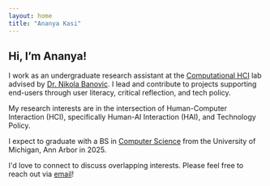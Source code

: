 ```yaml
---
layout: home
title: "Ananya Kasi"
---
```


## Hi, I’m Ananya!

I work as an undergraduate research assistant at the [Computational HCI](https://x.com/comphcilab) lab advised by [Dr. Nikola Banovic](https://www.nikolabanovic.net). I lead and contribute to projects supporting end-users through user literacy, critical reflection, and tech policy.

My research interests are in the intersection of Human-Computer Interaction (HCI), specifically Human-AI Interaction (HAI), and Technology Policy.

I expect to graduate with a BS in [Computer Science](http://cse.umich.edu) from the University of Michigan, Ann Arbor in 2025.

I'd love to connect to discuss overlapping interests. Please feel free to reach out via [email](mailto:akasi@umich.edu)!
